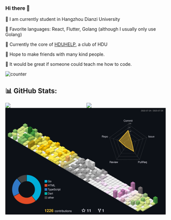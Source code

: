 ### Hi there 👋

🌱 I am currently student in Hangzhou Dianzi University

🔭 Favorite languages: React, Flutter, Golang (although I usually only use Golang)

🧑 Currently the core of [HDUHELP](https://github.com/hduhelp), a club of HDU

💬 Hope to make friends with many kind people.

🤔 It would be great if someone could teach me how to code.

![counter](https://komarev.com/ghpvc/?username=setcy1)

## 📊 GitHub Stats:
<img align="left" block src="https://github-readme-stats.vercel.app/api?username=setcy&theme=dracula&hide_border=false&include_all_commits=false&count_private=true" width="45%" />
<img align="right" block src="https://github-readme-streak-stats.herokuapp.com/?user=setcy&theme=dracula&hide_border=false" width="49.5%" />

[![3d-contribution](./profile-3d-contrib/profile-custom-season.svg)](https://raw.githubusercontent.com/setcy/setcy/main/profile-3d-contrib/profile-custom-season.svg)
